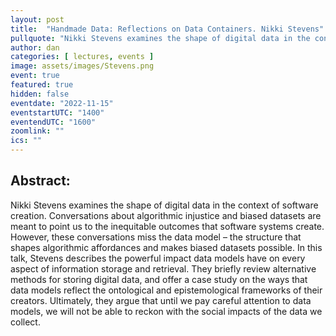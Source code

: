 ```yaml
---
layout: post
title:  "Handmade Data: Reflections on Data Containers. Nikki Stevens"
pullquote: "Nikki Stevens examines the shape of digital data in the context of software creation"
author: dan
categories: [ lectures, events ]
image: assets/images/Stevens.png
event: true
featured: true
hidden: false
eventdate: "2022-11-15"
eventstartUTC: "1400"
eventendUTC: "1600"
zoomlink: ""
ics: ""
---
```


<!--- debug nikki 1 -->

## Abstract:

Nikki Stevens examines the shape of digital data in the context of software creation. Conversations about algorithmic injustice and biased datasets are meant to point us to the inequitable outcomes that software systems create.  However, these conversations miss the data model – the structure that shapes algorithmic affordances and makes biased datasets possible. In this talk, Stevens describes the powerful impact data models have on every aspect of information storage and retrieval. They briefly review alternative methods for storing digital data, and offer a case study on the ways that data models reflect the ontological and epistemological frameworks of their creators. Ultimately, they argue that until we pay careful attention to data models, we will not be able to reckon with the social impacts of the data we collect.
